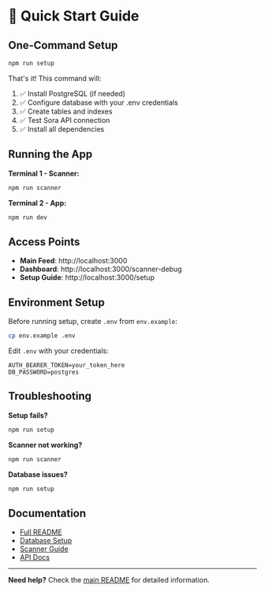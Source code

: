 # 🚀 Quick Start Guide

## One-Command Setup

```bash
npm run setup
```

That's it! This command will:
1. ✅ Install PostgreSQL (if needed)
2. ✅ Configure database with your .env credentials
3. ✅ Create tables and indexes
4. ✅ Test Sora API connection
5. ✅ Install all dependencies

## Running the App

**Terminal 1 - Scanner:**
```bash
npm run scanner
```

**Terminal 2 - App:**
```bash
npm run dev
```

## Access Points

- **Main Feed**: http://localhost:3000
- **Dashboard**: http://localhost:3000/scanner-debug
- **Setup Guide**: http://localhost:3000/setup

## Environment Setup

Before running setup, create `.env` from `env.example`:

```bash
cp env.example .env
```

Edit `.env` with your credentials:
```env
AUTH_BEARER_TOKEN=your_token_here
DB_PASSWORD=postgres
```

## Troubleshooting

**Setup fails?**
```bash
npm run setup
```

**Scanner not working?**
```bash
npm run scanner
```

**Database issues?**
```bash
npm run setup
```

## Documentation

- [Full README](README.md)
- [Database Setup](docs/DATABASE_SETUP.md)
- [Scanner Guide](docs/README_SCANNER.md)
- [API Docs](docs/API-Doc.md)

---

**Need help?** Check the [main README](README.md) for detailed information.

